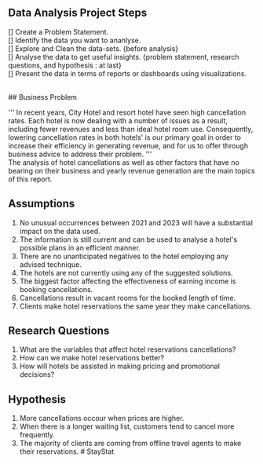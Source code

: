 ## Data Analysis Project Steps

[] Create a Problem Statement. <br>
[] Identify the data you want to ananlyse.<br>
[] Explore and Clean the data-sets. {before analysis}<br>
[] Analyse the data to get useful insights. {problem statement, research questions, and hypothesis : at last} <br>
[] Present the data in terms of reports or dashboards using visualizations.<br>

<br>
## Business Problem <br>

''' In recent years, City Hotel and resort hotel have seen high cancellation rates. Each hotel is now dealing with a number of issues
    as a result, including fewer revenues and less than ideal hotel room use. Consequently, lowering cancellation rates in both hotels'
    is our primary goal in order to increase their efficiency in generating revenue, and for us to offer through business advice to address
    their problem. '''
<br>
    The analysis of hotel cancellations as well as other factors that have no bearing on their business and yearly revenue generation are the main topics of this report.
<br>

## Assumptions


1. No unusual occurrences between 2021 and 2023 will have a substantial impact on the data used.
2. The information is still current and can be used to analyse a hotel's possible plans in an efficient manner.
3. There are no unanticipated negatives to the hotel employing any advised technique.
4. The hotels are not currently using any of the suggested solutions.
5. The biggest factor affecting the effectiveness of earning income is booking cancellations.
6. Cancellations result in vacant rooms for the booked length of time.
7. Clients make hotel reservations the same year they make cancellations.


## Research Questions
1. What are the variables that affect hotel reservations cancellations?
2. How can we make hotel reservations better?
3. How will hotels be assisted in making pricing and promotional decisions?


## Hypothesis
1. More cancellations occour when prices are higher.
2. When there is a longer waiting list, customers tend to cancel more frequently.
3. The majority of clients are coming from offline travel agents to make their reservations.
#   S t a y S t a t 
 
 
